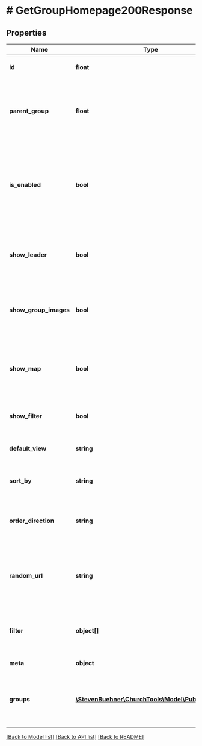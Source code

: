 # # GetGroupHomepage200Response

## Properties

Name | Type | Description | Notes
------------ | ------------- | ------------- | -------------
**id** | **float** | Group Homepage ID |
**parent_group** | **float** | ID of the parent group of all groups that should be displayed in the group homepage |
**is_enabled** | **bool** | Wheather the group homepage is enabled. Clients should not display the group homepage if it is not enabled. |
**show_leader** | **bool** | If true, the group homepage is set to display the leaders of each group. |
**show_group_images** | **bool** | If true, the group homepage is set to display group images. |
**show_map** | **bool** | If true, the group homepage is set to display an overview map of all groups. |
**show_filter** | **bool** | If true, selected filters are displayed. | [optional]
**default_view** | **string** | Type how groups are listed on the page. | [optional]
**sort_by** | **string** | Group field to sort list of groups by. | [optional]
**order_direction** | **string** | Direction if groups are sorted ascending or descending. | [optional]
**random_url** | **string** | The group homepage identifier (same as provided as hash request parameter). |
**filter** | **object[]** | Specifies all filters that can be applied for this group homepage. | [optional]
**meta** | **object** | Entity meta data |
**groups** | [**\StevenBuehner\ChurchTools\Model\PublicGroup[]**](PublicGroup.md) | Array of groups to be displayed on the group homepage. |

[[Back to Model list]](../../README.md#models) [[Back to API list]](../../README.md#endpoints) [[Back to README]](../../README.md)
